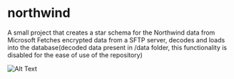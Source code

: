 # northwind
A small project that creates a star schema for the Northwind data from Microsoft
Fetches encrypted data from a SFTP server, decodes and loads into the database(decoded data present in /data folder, this functionality is disabled for the ease of use of the repository)

![Alt Text](https://i.imgur.com/bRS5E78.png)
